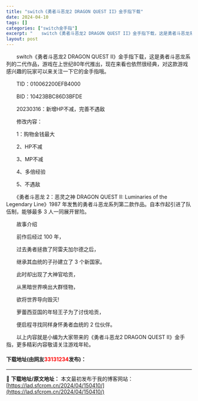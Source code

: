 ```yaml
---
title: "switch《勇者斗恶龙2 DRAGON QUEST II》金手指下载"
date: 2024-04-10
tags: []
categories: ["switch金手指"]
excerpt: "　　switch《勇者斗恶龙2 DRAGON QUEST II》金手指下载，这是勇者斗恶龙系列的二代作品，游戏在上世纪80年代推出，现在来看也依然很经典，对这款游戏感兴趣的玩家可以来关注一下它的金手指哦。 　　TID：010062200EFB4000 　　BID：10423BBC86D3BFDE 　&hellip;"
layout: post
---
```


 <p>　　switch《勇者斗恶龙2 DRAGON QUEST II》金手指下载，这是勇者斗恶龙系列的二代作品，游戏在上世纪80年代推出，现在来看也依然很经典，对这款游戏感兴趣的玩家可以来关注一下它的金手指哦。</p> <p>　　TID：010062200EFB4000</p> <p>　　BID：10423BBC86D3BFDE</p> <p>　　20230316：新增HP不减，完善不遇敌</p> <p>　　修改内容：</p> <p>　　1：购物金钱最大</p> <p>　　2、HP不减</p> <p>　　3、MP不减</p> <p>　　4、多倍经验</p> <p>　　5、不遇敌</p> <p>　　《勇者斗恶龙 2：恶灵之神 DRAGON QUEST II: Luminaries of the Legendary Line》1987 年发售的勇者斗恶龙系列第二款作品。自本作起引进了队伍制，能够最多 3 人一同展开冒险。</p> <p>　　故事介绍</p> <p>　　前作后经过 100 年，</p> <p>　　过去勇者拯救了阿雷夫加尔德之后，</p> <p>　　继承其血统的子孙建立了 3 个新国家。</p> <p>　　此时却出现了大神官哈贡，</p> <p>　　从黑暗世界唤出大群怪物，</p> <p>　　欲将世界导向毁灭!</p> <p>　　萝蕾西亚国的年轻王子为了讨伐哈贡，</p> <p>　　便启程寻找同样身怀勇者血统的 2 位伙伴。</p> <p>　　以上内容就是小编为大家带来的《勇者斗恶龙2 DRAGON QUEST II》金手指，更多精彩内容敬请关注游戏年轮。</p> <p><h4>下载地址(由网友<font color="red">33131234</font>发布)：</h4></p> 

---
📖 **下载地址/原文地址：** 本文最初发布于我的博客网站：[https://lad.sfcrom.cn/2024/04/150410/](https://lad.sfcrom.cn/2024/04/150410/)

